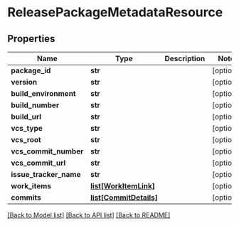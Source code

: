 # ReleasePackageMetadataResource

## Properties
Name | Type | Description | Notes
------------ | ------------- | ------------- | -------------
**package_id** | **str** |  | [optional] 
**version** | **str** |  | [optional] 
**build_environment** | **str** |  | [optional] 
**build_number** | **str** |  | [optional] 
**build_url** | **str** |  | [optional] 
**vcs_type** | **str** |  | [optional] 
**vcs_root** | **str** |  | [optional] 
**vcs_commit_number** | **str** |  | [optional] 
**vcs_commit_url** | **str** |  | [optional] 
**issue_tracker_name** | **str** |  | [optional] 
**work_items** | [**list[WorkItemLink]**](WorkItemLink.md) |  | [optional] 
**commits** | [**list[CommitDetails]**](CommitDetails.md) |  | [optional] 

[[Back to Model list]](../README.md#documentation-for-models) [[Back to API list]](../README.md#documentation-for-api-endpoints) [[Back to README]](../README.md)


